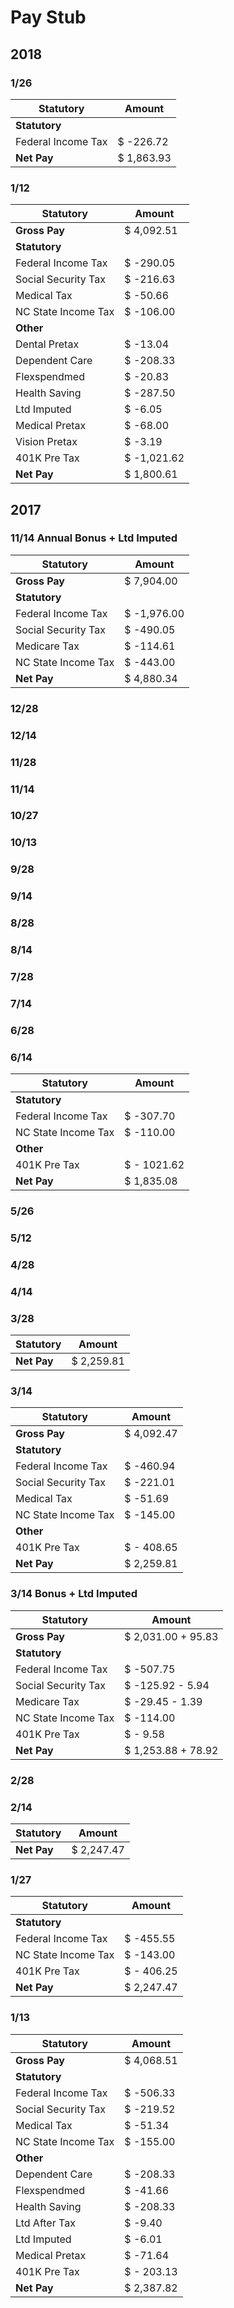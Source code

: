 # Pay Stub
## 2018
### 1/26

Statutory              |    Amount   
---------------------- | ------------ 
**Statutory**          | 
Federal Income Tax     | $   -226.72  
**Net Pay**            | $  1,863.93

### 1/12

Statutory              |    Amount   
---------------------- | ------------ 
**Gross Pay**          | $  4,092.51
**Statutory**          | 
Federal Income Tax     | $   -290.05  
Social Security Tax    | $   -216.63
Medical Tax            | $    -50.66
NC State Income Tax    | $   -106.00 
**Other**              | 
Dental Pretax          | $    -13.04
Dependent Care         | $   -208.33
Flexspendmed           | $    -20.83
Health Saving          | $   -287.50
Ltd Imputed            | $     -6.05
Medical Pretax         | $    -68.00
Vision Pretax          | $     -3.19
401K Pre Tax           | $ -1,021.62
**Net Pay**            | $  1,800.61

## 2017

### 11/14 Annual Bonus + Ltd Imputed

Statutory              |    Amount   
---------------------- | ------------ 
**Gross Pay**          | $  7,904.00
**Statutory**          | 
Federal Income Tax     | $ -1,976.00  
Social Security Tax    | $   -490.05
Medicare Tax           | $   -114.61
NC State Income Tax    | $   -443.00 
**Net Pay**            | $  4,880.34

### 12/28
### 12/14
### 11/28
### 11/14
### 10/27
### 10/13
### 9/28
### 9/14
### 8/28
### 8/14
### 7/28
### 7/14
### 6/28
### 6/14

Statutory              |    Amount   
---------------------- | ------------ 
**Statutory**          | 
Federal Income Tax     | $   -307.70  
NC State Income Tax    | $   -110.00 
**Other**              | 
401K Pre Tax           | $ - 1021.62
**Net Pay**            | $  1,835.08

### 5/26
### 5/12
### 4/28
### 4/14
### 3/28

Statutory              |    Amount   
---------------------- | ------------ 
**Net Pay**            | $  2,259.81

### 3/14

Statutory              |    Amount   
---------------------- | ------------ 
**Gross Pay**          | $  4,092.47
**Statutory**          | 
Federal Income Tax     | $   -460.94  
Social Security Tax    | $   -221.01
Medical Tax            | $    -51.69
NC State Income Tax    | $   -145.00 
**Other**              | 
401K Pre Tax           | $ -  408.65
**Net Pay**            | $  2,259.81


### 3/14 Bonus + Ltd Imputed

Statutory              |    Amount   
---------------------- | ------------ 
**Gross Pay**          | $  2,031.00 + 95.83
**Statutory**          | 
Federal Income Tax     | $   -507.75  
Social Security Tax    | $   -125.92 -  5.94
Medicare Tax           | $    -29.45 -  1.39
NC State Income Tax    | $   -114.00 
401K Pre Tax           | $           -  9.58 
**Net Pay**            | $  1,253.88 + 78.92

### 2/28
### 2/14

Statutory              |    Amount   
---------------------- | ------------ 
**Net Pay**            | $  2,247.47


### 1/27

Statutory              |    Amount   
---------------------- | ------------ 
**Statutory**          | 
Federal Income Tax     | $   -455.55  
NC State Income Tax    | $   -143.00 
401K Pre Tax           | $ -  406.25
**Net Pay**            | $  2,247.47

### 1/13

Statutory              |    Amount   
---------------------- | ------------ 
**Gross Pay**          | $  4,068.51
**Statutory**          | 
Federal Income Tax     | $   -506.33  
Social Security Tax    | $   -219.52
Medical Tax            | $    -51.34
NC State Income Tax    | $   -155.00 
**Other**              | 
Dependent Care         | $   -208.33
Flexspendmed           | $    -41.66
Health Saving          | $   -208.33
Ltd After Tax          | $     -9.40
Ltd Imputed            | $     -6.01
Medical Pretax         | $    -71.64
401K Pre Tax           | $ -  203.13
**Net Pay**            | $  2,387.82





